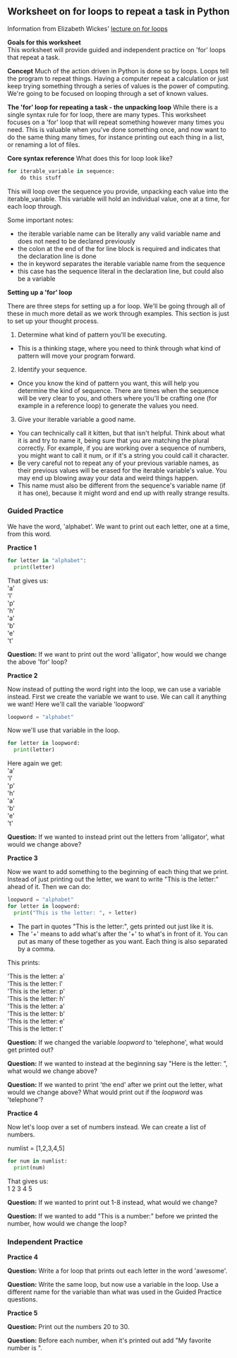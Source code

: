 ## Worksheet on for loops to repeat a task in Python

Information from Elizabeth Wickes' [lecture on for loops](https://github.com/elliewix/IS-452-Spring2019/blob/master/Lectures/Week-02-ExpressionsAndLoops.ipynb)

**Goals for this worksheet**  
This worksheet will provide guided and independent practice on 'for' loops that repeat a task.

**Concept**
Much of the action driven in Python is done so by loops. Loops tell the program to repeat things. Having a computer repeat a calculation or just keep trying something through a series of values is the power of computing. We're going to be focused on looping through a set of known values.

**The 'for' loop for repeating a task - the unpacking loop**
While there is a single syntax rule for for loop, there are many types. This worksheet focuses on
a 'for' loop that will repeat something however many times you need. This is valuable when you've
done something once, and now want to do the same thing many times, for instance printing out each thing
in a list, or renaming a lot of files.

**Core syntax reference**
What does this for loop look like?

``` python
for iterable_variable in sequence:
    do this stuff
```

This will loop over the sequence you provide, unpacking each value into the iterable_variable. This variable will hold an individual value, one at a time, for each loop through.

Some important notes:

- the iterable variable name can be literally any valid variable name and does not need to be declared previously
- the colon at the end of the for line block is required and indicates that the declaration line is done
- the in keyword separates the iterable variable name from the sequence
- this case has the sequence literal in the declaration line, but could also be a variable

**Setting up a 'for' loop**

There are three steps for setting up a for loop. We'll be going through all of these in much more detail as we work through examples. This section is just to set up your thought process.

1. Determine what kind of pattern you'll be executing.
  - This is a thinking stage, where you need to think through what kind of pattern will move your program forward.
2. Identify your sequence.
  - Once you know the kind of pattern you want, this will help you determine the kind of sequence. There are times when the sequence will be very clear to you, and others where you'll be crafting one (for example in a reference loop) to generate the values you need.
3. Give your iterable variable a good name.
  - You can technically call it kitten, but that isn't helpful. Think about what it is and try to name it, being sure that you are matching the plural correctly. For example, if you are working over a sequence of numbers, you might want to call it num, or if it's a string you could call it character.
  - Be very careful not to repeat any of your previous variable names, as their previous values will be erased for the iterable variable's value. You may end up blowing away your data and weird things happen.
  - This name must also be different from the sequence's variable name (if it has one), because it might word and end up with really strange results.

  ### Guided Practice

We have the word, 'alphabet'. We want to print out each letter, one at a time, from this word.

**Practice 1**
``` python
for letter in "alphabet":
  print(letter)
```
That gives us:  
'a'  
'l'  
'p'  
'h'  
'a'  
'b'  
'e'  
't'

**Question:** If we want to print out the word 'alligator', how would we change the above 'for' loop?

**Practice 2**

Now instead of putting the word right into the loop, we can use a variable instead.
First we create the variable we want to use. We can call it anything we want! Here we'll call the variable 'loopword'

``` python
loopword = "alphabet"
```

Now we'll use that variable in the loop.

``` python
for letter in loopword:
  print(letter)
```
Here again we get:  
'a'  
'l'  
'p'  
'h'  
'a'  
'b'  
'e'  
't'

**Question:** If we wanted to instead print out the letters from 'alligator', what would we change above?

**Practice 3**

Now we want to add something to the beginning of each thing that we print. Instead of just printing out the
letter, we want to write "This is the letter:" ahead of it. Then we can do:

``` python
loopword = "alphabet"
for letter in loopword:
  print("This is the letter: ", + letter)
```

- The part in quotes "This is the letter:", gets printed out just like it is.
- The '+' means to add what's after the '+' to what's in front of it. You can put as many of these together as you want. Each thing is also separated by a comma.

This prints:  

'This is the letter: a'  
'This is the letter: l'  
'This is the letter: p'  
'This is the letter: h'  
'This is the letter: a'  
'This is the letter: b'  
'This is the letter: e'  
'This is the letter: t'

**Question:** If we changed the variable *loopword* to 'telephone', what would get printed out?

**Question:** If we wanted to instead at the beginning say "Here is the letter: ", what would we change above?

**Question:** If we wanted to print 'the end' after we print out the letter, what would we change above? What would print out if the *loopword* was 'telephone'?

**Practice 4**

Now let's loop over a set of numbers instead. We can create a list of numbers.

numlist = [1,2,3,4,5]

``` Python
for num in numlist:
  print(num)
```
That gives us:  
1
2
3
4
5

**Question:** If we wanted to print out 1-8 instead, what would we change?

**Question:** If we wanted to add "This is a number:" before we printed the number, how would we change the loop?


  ### Independent Practice

**Practice 4**  

**Question:** Write a for loop that prints out each letter in the word 'awesome'.

**Question:** Write the same loop, but now use a variable in the loop. Use a different name for the variable than what
was used in the Guided Practice questions.

**Practice 5**  

**Question:** Print out the numbers 20 to 30.

**Question:** Before each number, when it's printed out add "My favorite number is ".
